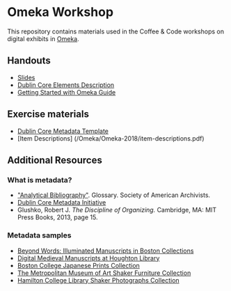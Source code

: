 # Omeka Workshop

This repository contains materials used in the Coffee & Code workshops on digital exhibits in [Omeka](http://www.omeka.net).

## Handouts
- [Slides](/Omeka/Omeka-2018/omeka-slides.pdf)  
- [Dublin Core Elements Description](/Omeka/Omeka-2018/DCelements_description.pdf)
- [Getting Started with Omeka Guide](/Omeka/Omeka-2018/2018-Omeka.net-Guide.pdf)

## Exercise materials
- [Dublin Core Metadata Template](/Omeka/Omeka-2018/DCmetadata_template.pdf)
- [Item Descriptions] (/Omeka/Omeka-2018/item-descriptions.pdf)
 
## Additional Resources

### What is metadata?
- ["Analytical Bibliography"](https://www2.archivists.org/glossary/terms/a/analytical-bibliography). Glossary. Society of American Archivists.
- [Dublin Core Metadata Initiative](http://dublincore.org/documents/dcmi-terms)
- Glushko, Robert J. *The Discipline of Organizing.* Cambridge, MA: MIT Press Books, 2013, page 15.

### Metadata samples
- [Beyond Words: Illuminated Manuscripts in Boston Collections](https://beyondwords2016.org/catalog?page=1&total=249)
- [Digital Medieval Manuscripts at Houghton Library](http://hcl.harvard.edu/libraries/houghton/collections/early_manuscripts/bibliographies/Eng.cfm)
- [Boston College Japanese Prints Collection](https://bclsco.bc.edu/?f%5Bmods_relatedItem_type_host_collectionFacet_ms%5D%5B%5D=Japanese+prints+collection)
- [The Metropolitan Museum of Art Shaker Furniture Collection](https://www.metmuseum.org/toah/hd/shak/hd_shak.htm)
- [Hamilton College Library Shaker Photographs Collection](http://contentdm6.hamilton.edu/cdm/search/collection/sha-pho/field/all/mode/all/conn/and/order/title/ad/asc&hnode=135)
